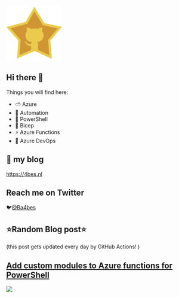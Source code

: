 ![Github Star](Assets/github-stars-logo_Color.png)

## Hi there 👋

Things you will find here:
- ⛅ Azure
- 🚗 Automation
- 🐚 PowerShell
- 💪 Bicep
- ⚡ Azure Functions
- 🚀 Azure DevOps


## 📝 my blog
<https://4bes.nl>

## Reach me on Twitter
🐦[@Ba4bes](https://twitter.com/Ba4bes)

<!---
- 🔭 I’m currently working on ...
- 🌱 I’m currently learning ...
- 👯 I’m looking to collaborate on ...
- 🤔 I’m looking for help with ...
- 💬 Ask me about ...
- 📫 How to reach me: ...
- 😄 Pronouns: ...
- ⚡ Fun fact: I have a standard poodle 🐩

-->

## ⭐Random Blog post⭐

(this post gets updated every day by GitHub Actions! )

<!-- Link -->
## [Add custom modules to Azure functions for PowerShell](https://4bes.nl/2021/07/11/add-custom-modules-to-azure-functions-for-powershell/)

<a href="https://4bes.nl/2021/07/11/add-custom-modules-to-azure-functions-for-powershell/"><img src="https://4bes.nl/wp-content/uploads/2021/07/AzFunction-Modulestn.png" height="250px"></a>

